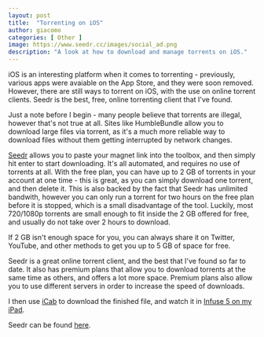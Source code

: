 ```yaml
---
layout: post
title:  "Torrenting on iOS"
author: giacomo
categories: [ Other ]
image: https://www.seedr.cc/images/social_ad.png
description: "A look at how to download and manage torrents on iOS."
---
```


iOS is an interesting platform when it comes to torrenting - previously, various apps were avaiable on the App Store, and they were soon removed. However, there are still ways to torrent on iOS, with the use on online torrent clients. Seedr is the best, free, online torrenting client that I've found.

Just a note before I begin - many people believe that torrents are illegal, however that's not true at all. Sites like HumbleBundle allow you to download large files via torrent, as it's a much more reliable way to download files without them getting interrupted by network changes.

[Seedr](https://seedr.cc) allows you to paste your magnet link into the toolbox, and then simply hit enter to start downloading. It's all automated, and requires no use of torrents at all. With the free plan, you can have up to 2 GB of torrents in your account at one time - this is great, as you can simply download one torrent, and then delete it. This is also backed by the fact that Seedr has unlimited bandwith, however you can only run a torrent for two hours on the free plan before it is stopped, which is a small disadvantage of the tool. Luckily, most 720/1080p torrents are small enough to fit inside the 2 GB offered for free, and usually do not take over 2 hours to download.

If 2 GB isn't enough space for you, you can always share it on Twitter, YouTube, and other methods to get you up to 5 GB of space for free.

Seedr is a great online torrent client, and the best that I've found so far to date. It also has premium plans that allow you to download torrents at the same time as others, and offers a lot more space. Premium plans also allow you to use different servers in order to increase the speed of downloads.

I then use [iCab](https://thenerdystudent.com/2017/03/icab-mobile-a-powerful-web-browser-for-ios/) to download the finished file, and watch it in [Infuse 5 on my iPad](https://itunes.apple.com/gb/app/infuse-pro-5/id1136220915?mt=8).

Seedr can be found [here](https://www.seedr.cc/?r=1461626).
